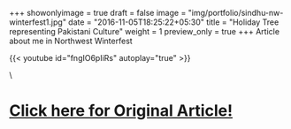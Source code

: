 +++
showonlyimage = true
draft = false
image = "img/portfolio/sindhu-nw-winterfest1.jpg"
date = "2016-11-05T18:25:22+05:30"
title = "Holiday Tree representing Pakistani Culture"
weight = 1
preview_only = true
+++
Article about me in Northwest Winterfest

{{< youtube id="fngIO6pIiRs"  autoplay="true" >}}

\



# **[Click here for Original Article!](https://northwestwinterfest.com/pakistani-painted-tree/)**